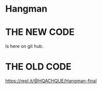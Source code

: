# Hangman

# THE NEW CODE

Is here on git hub.



# THE OLD CODE

https://repl.it/@HQACHQUE/Hangman-final


